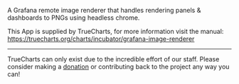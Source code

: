 A Grafana remote image renderer that handles rendering panels &amp; dashboards to PNGs using headless chrome.


This App is supplied by TrueCharts, for more information visit the manual: https://truecharts.org/charts/incubator/grafana-image-renderer

---

TrueCharts can only exist due to the incredible effort of our staff.
Please consider making a [donation](https://truecharts.org/docs/about/sponsor) or contributing back to the project any way you can!
